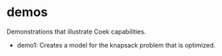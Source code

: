 # demos

Demonstrations that illustrate Coek capabilities.

* demo1: Creates a model for the knapsack problem that is optimized.

